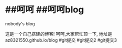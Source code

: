 ##呵呵
##呵呵blog
====

nobody's blog


这是一个自己搭建的博客!
呵呵,大家帮忙顶一下,
地址是az8321550.github.io/blog
#git提交
#git提交2
#git提交3
